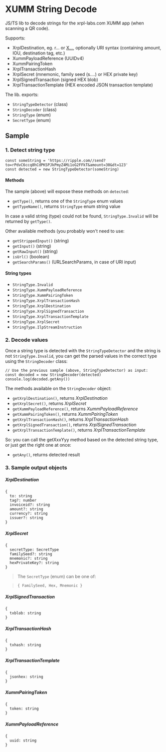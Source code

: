 # XUMM String Decode

JS/TS lib to decode strings for the xrpl-labs.com XUMM app (when scanning a QR code).

Supports:

  - XrplDestination, eg. r... or [X...](https://xrpaddress.info/), optionally URI syntax (containing amount, IOU, destination tag, etc.)
  - XummPayloadReference (UUIDv4)
  - XummPairingToken
  - XrplTransactionHash
  - XrplSecret (mnemonic, family seed (s....) or HEX private key)
  - XrplSignedTransaction (signed HEX blob)
  - XrplTransactionTemplate (HEX encoded JSON transaction template)

The lib. exports:

  - `StringTypeDetector` (class)
  - `StringDecoder` (class)
  - `StringType` (enum)
  - `SecretType` (enum)


## Sample

### 1. Detect string type

```
const someString = 'https://ripple.com//send?to=rPdvC6ccq8hCdPKSPJkPmyZ4Mi1oG2FFkT&amount=30&dt=123'
const detected = new StringTypeDetector(someString)
```

#### Methods

The sample (above) will expose these methods on `detected`:

  - `getType()`, returns one of the `StringType` enum values
  - `getTypeName()`, returns `StringType` enum string value

In case a valid string (type) could not be found, `StringType.Invalid` will be returned by `getType()`.

Other available methods (you probably won't need to use:

  - `getStrippedInput()` (string)
  - `getInput()` (string)
  - `getRawInput()` (string)
  - `isUrl()` (boolean)
  - `getSearchParams()` (URLSearchParams, in case of URI input)

#### String types

  - `StringType.Invalid`
  - `StringType.XummPayloadReference`
  - `StringType.XummPairingToken`
  - `StringType.XrplTransactionHash`
  - `StringType.XrplDestination`
  - `StringType.XrplSignedTransaction`
  - `StringType.XrplTransactionTemplate`
  - `StringType.XrplSecret`
  - `StringType.IlpStreamInstruction`

### 2. Decode values

Once a string type is detected with the `StringTypeDetector` and the string is not `StringType.Invalid`, you can get the parsed values in the correct type using the `StringDecoder` class:

```
// Use the previous sample (above, StringTypeDetector) as input:
const decoded = new StringDecoder(detected)
console.log(decoded.getAny())
```

The methods available on the `StringDecoder` object:

  - `getXrplDestination()`, returns _XrplDestination_
  - `getXrplSecret()`, returns _XrplSecret_
  - `getXummPayloadReference()`, returns _XummPayloadReference_
  - `getXummPairingToken()`, returns _XummPairingToken_
  - `getXrplTransactionHash()`, returns _XrplTransactionHash_
  - `getXrplSignedTransaction()`, returns _XrplSignedTransaction_
  - `getXrplTransactionTemplate()`, returns _XrplTransactionTemplate_

So: you can call the getXxxYyy method based on the detected string type, or just get the right one at once:

  - `getAny()`, returns detected result


### 3. Sample output objects

##### XrplDestination

```
{
  to: string
  tag?: number
  invoiceid?: string
  amount?: string
  currency?: string
  issuer?: string
}
```

##### XrplSecret

```
{
  secretType: SecretType
  familySeed?: string
  mnemonic?: string
  hexPrivateKey?: string
}
```

> The `SecretType` (enum) can be one of:

> ```
> { FamilySeed, Hex, Mnemonic }
> ```

##### XrplSignedTransaction

```
{
  txblob: string
}
```

##### XrplTransactionHash

```
{
  txhash: string
}
```

##### XrplTransactionTemplate

```
{
  jsonhex: string
}
```

##### XummPairingToken

```
{
  token: string
}
```

##### XummPayloadReference

```
{
  uuid: string
}
```
